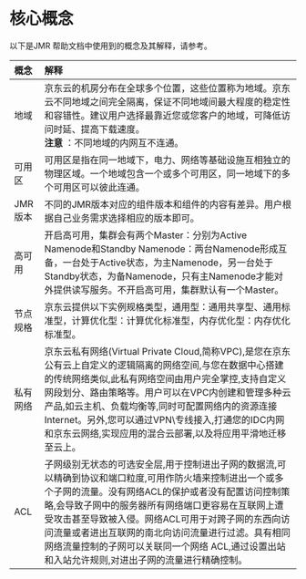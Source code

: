 # 核心概念
以下是JMR 帮助文档中使用到的概念及其解释，请参考。

| 概念 | 解释 |
| :- | :- |
| 地域 | 京东云的机房分布在全球多个位置，这些位置称为地域。京东云不同地域之间完全隔离，保证不同地域间最大程度的稳定性和容错性。建议用户选择最靠近您或您客户的地域，可降低访问时延、提高下载速度。<br /> **注意** ：不同地域的内网互不连通。|
| 可用区 | 可用区是指在同一地域下，电力、网络等基础设施互相独立的物理区域。一个地域包含一个或多个可用区，同一地域下的多个可用区可以彼此连通。 |
| JMR版本 | 不同的JMR版本对应的组件版本和组件的内容有差异。用户根据自己业务需求选择相应的版本即可。 |
| 高可用 | 开启高可用，集群会有两个Master：分别为Active Namenode和Standby Namenode：两台Namenode形成互备，一台处于Active状态，为主Namenode，另一台处于Standby状态，为备Namenode，只有主Namenode才能对外提供读写服务。不开启高可用，集群默认有一个Master。 |
| 节点规格 | 京东云提供以下实例规格类型，通用型：通用共享型、通用标准型，计算优化型：计算优化标准型，内存优化型：内存优化标准型。|
| 私有网络 | 京东云私有网络(Virtual Private Cloud,简称VPC),是您在京东公有云上自定义的逻辑隔离的网络空间,与您在数据中心搭建的传统网络类似,此私有网络空间由用户完全掌控,支持自定义网段划分、路由策略等。用户可以在VPC内创建和管理多种云产品,如云主机、负载均衡等,同时可配置网络内的资源连接Internet。另外,您可以通过VPN\专线接入,打通您的IDC内网和京东云网络,实现应用的混合云部署,以及将应用平滑地迁移至云上。|
| ACL  | 子网级别无状态的可选安全层,用于控制进出子网的数据流,可以精确到协议和端口粒度,可用作防火墙来控制进出一个或多个子网的流量。没有网络ACL的保护或者没有配置访问控制策略,会导致子网中的服务器所有网络端口更容易在互联网上遭受攻击甚至导致被入侵。网络ACL可用于对跨子网的东西向访问流量或者进出互联网的南北向访问流量进行过滤。具有相同网络流量控制的子网可以关联同一个网络 ACL,通过设置出站和入站允许规则,对进出子网的流量进行精确控制。 |





